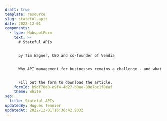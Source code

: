 ```yaml
---
draft: true
template: resource
slug: stateful-apis
date: 2022-12-01
components:
  - type: HubspotForm
    text: >-
      # Stateful APIs


      by Tim Wagner, CEO and co-founder of Vendia


      Why API management for businesses remains a challenge - and what we can do about it.


      Fill out the form to download the article.
    formId: b9df78e0-e9f4-4d27-b8ae-89e7bc1f8eaf
    theme: white
seo:
  title: Stateful APIs
updatedBy: Hugues Tennier
updatedAt: 2022-12-01T16:36:42.933Z
---
```


